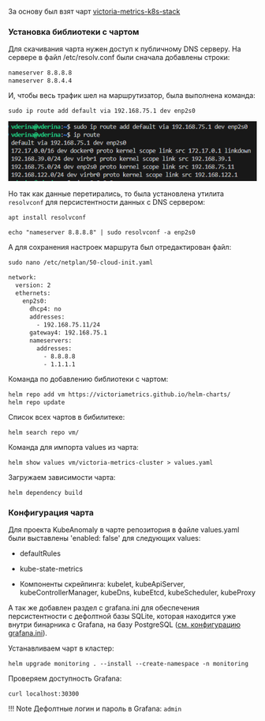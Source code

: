 За основу был взят чарт [victoria-metrics-k8s-stack](https://github.com/VictoriaMetrics/helm-charts/tree/master/charts/victoria-metrics-k8s-stack)

### Установка библиотеки с чартом

Для скачивания чарта нужен доступ к публичному DNS серверу. На сервере в файл /etc/resolv.conf были сначала добавлены строки:

```
nameserver 8.8.8.8
nameserver 8.8.4.4
```

И, чтобы весь трафик шел на маршрутизатор, была выполнена команда:

```
sudo ip route add default via 192.168.75.1 dev enp2s0
```

![alt text](image-2.png)

Но так как данные перетирались, то была установлена утилита `resolvconf` для персистентности данных с DNS сервером:

```
apt install resolvconf
```

```
echo "nameserver 8.8.8.8" | sudo resolvconf -a enp2s0
```

А для сохранения настроек маршрута был отредактирован файл:

```
sudo nano /etc/netplan/50-cloud-init.yaml
```

```
network:
  version: 2
  ethernets:
    enp2s0:
      dhcp4: no
      addresses:
        - 192.168.75.11/24
      gateway4: 192.168.75.1
      nameservers:
        addresses:
          - 8.8.8.8
          - 1.1.1.1
```

Команда по добавлению библиотеки с чартом:

```
helm repo add vm https://victoriametrics.github.io/helm-charts/
helm repo update
```

Список всех чартов в бибилитеке:

```
helm search repo vm/
```

Команда для импорта values из чарта:

```
helm show values vm/victoria-metrics-cluster > values.yaml
```
Загружаем зависимости чарта:
```
helm dependency build
```
### Конфигурация чарта

Для проекта KubeAnomaly в чарте репозитория в файле values.yaml были выставлены 'enabled: false' для следующих values:

- defaultRules

- kube-state-metrics

- Компоненты скрейпинга: kubelet, kubeApiServer, kubeControllerManager, kubeDns, kubeEtcd, kubeScheduler, kubeProxy

А так же добавлен раздел с grafana.ini для обеспечения персистентности с дефолтной базы SQLite, которая находится уже внутри бинарника с Grafana, на базу PostgreSQL ([см. конфигурацию grafana.ini](https://grafana.com/docs/grafana/latest/setup-grafana/configure-grafana/#database)).

Устанавливаем чарт в кластер:

```
helm upgrade monitoring . --install --create-namespace -n monitoring
```
Проверяем доступность Grafana:
```
curl localhost:30300
```
!!! Note
    Дефолтные логин и пароль в Grafana: `admin`